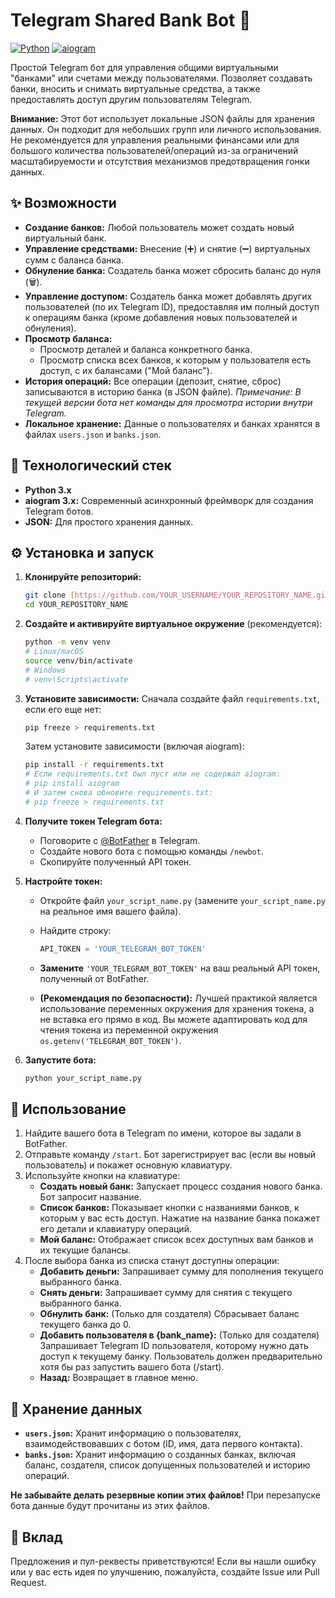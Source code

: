 # Telegram Shared Bank Bot 🏦

[![Python](https://img.shields.io/badge/Python-3.x-blue.svg)](https://www.python.org/) [![aiogram](https://img.shields.io/badge/aiogram-3.x-green.svg)](https://github.com/aiogram/aiogram)

Простой Telegram бот для управления общими виртуальными "банками" или счетами между пользователями. Позволяет создавать банки, вносить и снимать виртуальные средства, а также предоставлять доступ другим пользователям Telegram.

**Внимание:** Этот бот использует локальные JSON файлы для хранения данных. Он подходит для небольших групп или личного использования. Не рекомендуется для управления реальными финансами или для большого количества пользователей/операций из-за ограничений масштабируемости и отсутствия механизмов предотвращения гонки данных.

## ✨ Возможности

* **Создание банков:** Любой пользователь может создать новый виртуальный банк.
* **Управление средствами:** Внесение (➕) и снятие (➖) виртуальных сумм с баланса банка.
* **Обнуление банка:** Создатель банка может сбросить баланс до нуля (🗑️).
* **Управление доступом:** Создатель банка может добавлять других пользователей (по их Telegram ID), предоставляя им полный доступ к операциям банка (кроме добавления новых пользователей и обнуления).
* **Просмотр баланса:**
    * Просмотр деталей и баланса конкретного банка.
    * Просмотр списка всех банков, к которым у пользователя есть доступ, с их балансами ("Мой баланс").
* **История операций:** Все операции (депозит, снятие, сброс) записываются в историю банка (в JSON файле). *Примечание: В текущей версии бота нет команды для просмотра истории внутри Telegram.*
* **Локальное хранение:** Данные о пользователях и банках хранятся в файлах `users.json` и `banks.json`.

## 🐍 Технологический стек

* **Python 3.x**
* **aiogram 3.x:** Современный асинхронный фреймворк для создания Telegram ботов.
* **JSON:** Для простого хранения данных.

## ⚙️ Установка и запуск

1.  **Клонируйте репозиторий:**
    ```bash
    git clone [https://github.com/YOUR_USERNAME/YOUR_REPOSITORY_NAME.git](https://www.google.com/search?q=https://github.com/YOUR_USERNAME/YOUR_REPOSITORY_NAME.git)
    cd YOUR_REPOSITORY_NAME
    ```

2.  **Создайте и активируйте виртуальное окружение** (рекомендуется):
    ```bash
    python -m venv venv
    # Linux/macOS
    source venv/bin/activate
    # Windows
    # venv\Scripts\activate
    ```

3.  **Установите зависимости:**
    Сначала создайте файл `requirements.txt`, если его еще нет:
    ```bash
    pip freeze > requirements.txt
    ```
    Затем установите зависимости (включая aiogram):
    ```bash
    pip install -r requirements.txt
    # Если requirements.txt был пуст или не содержал aiogram:
    # pip install aiogram
    # И затем снова обновите requirements.txt:
    # pip freeze > requirements.txt
    ```

4.  **Получите токен Telegram бота:**
    * Поговорите с [@BotFather](https://t.me/BotFather) в Telegram.
    * Создайте нового бота с помощью команды `/newbot`.
    * Скопируйте полученный API токен.

5.  **Настройте токен:**
    * Откройте файл `your_script_name.py` (замените `your_script_name.py` на реальное имя вашего файла).
    * Найдите строку:
        ```python
        API_TOKEN = 'YOUR_TELEGRAM_BOT_TOKEN'
        ```
    * **Замените** `'YOUR_TELEGRAM_BOT_TOKEN'` на ваш реальный API токен, полученный от BotFather.

    * **(Рекомендация по безопасности):** Лучшей практикой является использование переменных окружения для хранения токена, а не вставка его прямо в код. Вы можете адаптировать код для чтения токена из переменной окружения `os.getenv('TELEGRAM_BOT_TOKEN')`.

6.  **Запустите бота:**
    ```bash
    python your_script_name.py
    ```

## 🚀 Использование

1.  Найдите вашего бота в Telegram по имени, которое вы задали в BotFather.
2.  Отправьте команду `/start`. Бот зарегистрирует вас (если вы новый пользователь) и покажет основную клавиатуру.
3.  Используйте кнопки на клавиатуре:
    * **Создать новый банк:** Запускает процесс создания нового банка. Бот запросит название.
    * **Список банков:** Показывает кнопки с названиями банков, к которым у вас есть доступ. Нажатие на название банка покажет его детали и клавиатуру операций.
    * **Мой баланс:** Отображает список всех доступных вам банков и их текущие балансы.
4.  После выбора банка из списка станут доступны операции:
    * **Добавить деньги:** Запрашивает сумму для пополнения текущего выбранного банка.
    * **Снять деньги:** Запрашивает сумму для снятия с текущего выбранного банка.
    * **Обнулить банк:** (Только для создателя) Сбрасывает баланс текущего банка до 0.
    * **Добавить пользователя в {bank_name}:** (Только для создателя) Запрашивает Telegram ID пользователя, которому нужно дать доступ к текущему банку. Пользователь должен предварительно хотя бы раз запустить вашего бота (/start).
    * **Назад:** Возвращает в главное меню.

## 📁 Хранение данных

* **`users.json`:** Хранит информацию о пользователях, взаимодействовавших с ботом (ID, имя, дата первого контакта).
* **`banks.json`:** Хранит информацию о созданных банках, включая баланс, создателя, список допущенных пользователей и историю операций.

**Не забывайте делать резервные копии этих файлов!** При перезапуске бота данные будут прочитаны из этих файлов.

## 🤝 Вклад

Предложения и пул-реквесты приветствуются! Если вы нашли ошибку или у вас есть идея по улучшению, пожалуйста, создайте Issue или Pull Request.
